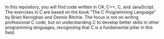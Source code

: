 In this repository, you will find code written in C#, C++, C, and JavaScript.
The exercises in C are based on the book “The C Programming Language” by Brian Kernighan and Dennis Ritchie. The focus is not on writing professional C code, but on understanding C to develop better skills in other programming languages, recognizing that C is a fundamental pillar in this field.
